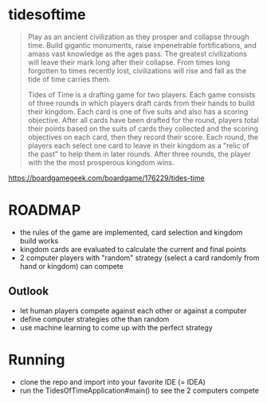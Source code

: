 # tidesoftime

> Play as an ancient civilization as they prosper and collapse through time. Build gigantic monuments, raise impenetrable fortifications, and amass vast knowledge as the ages pass. The greatest civilizations will leave their mark long after their collapse. From times long forgotten to times recently lost, civilizations will rise and fall as the tide of time carries them.
> 
> Tides of Time is a drafting game for two players. Each game consists of three rounds in which players draft cards from their hands to build their kingdom. Each card is one of five suits and also has a scoring objective. After all cards have been drafted for the round, players total their points based on the suits of cards they collected and the scoring objectives on each card, then they record their score. Each round, the players each select one card to leave in their kingdom as a "relic of the past" to help them in later rounds. After three rounds, the player with the the most prosperous kingdom wins.

https://boardgamegeek.com/boardgame/176229/tides-time

# ROADMAP

- the rules of the game are implemented, card selection and kingdom build works
- kingdom cards are evaluated to calculate the current and final points
- 2 computer players with "random" strategy (select a card randomly from hand or kingdom) can compete

## Outlook

- let human players compete against each other or against a computer
- define computer strategies othe than random
- use machine learning to come up with the perfect strategy

# Running

- clone the repo and import into your favorite IDE (= IDEA)
- run the TidesOfTimeApplication#main() to see the 2 computers compete

